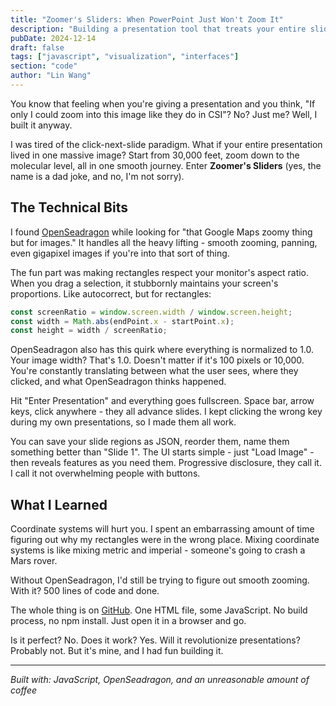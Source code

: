 ```yaml
---
title: "Zoomer's Sliders: When PowerPoint Just Won't Zoom It"
description: "Building a presentation tool that treats your entire slide deck as one zoomable image - because why not?"
pubDate: 2024-12-14
draft: false
tags: ["javascript", "visualization", "interfaces"]
section: "code"
author: "Lin Wang"
---
```


You know that feeling when you're giving a presentation and you think, "If only I could zoom into this image like they do in CSI"? No? Just me? Well, I built it anyway.

I was tired of the click-next-slide paradigm. What if your entire presentation lived in one massive image? Start from 30,000 feet, zoom down to the molecular level, all in one smooth journey. Enter **Zoomer's Sliders** (yes, the name is a dad joke, and no, I'm not sorry).

## The Technical Bits

I found [OpenSeadragon](https://openseadragon.github.io/) while looking for "that Google Maps zoomy thing but for images." It handles all the heavy lifting - smooth zooming, panning, even gigapixel images if you're into that sort of thing.

The fun part was making rectangles respect your monitor's aspect ratio. When you drag a selection, it stubbornly maintains your screen's proportions. Like autocorrect, but for rectangles:

```javascript
const screenRatio = window.screen.width / window.screen.height;
const width = Math.abs(endPoint.x - startPoint.x);
const height = width / screenRatio;
```

OpenSeadragon also has this quirk where everything is normalized to 1.0. Your image width? That's 1.0. Doesn't matter if it's 100 pixels or 10,000. You're constantly translating between what the user sees, where they clicked, and what OpenSeadragon thinks happened.

Hit "Enter Presentation" and everything goes fullscreen. Space bar, arrow keys, click anywhere - they all advance slides. I kept clicking the wrong key during my own presentations, so I made them all work.

You can save your slide regions as JSON, reorder them, name them something better than "Slide 1". The UI starts simple - just "Load Image" - then reveals features as you need them. Progressive disclosure, they call it. I call it not overwhelming people with buttons.

## What I Learned

Coordinate systems will hurt you. I spent an embarrassing amount of time figuring out why my rectangles were in the wrong place. Mixing coordinate systems is like mixing metric and imperial - someone's going to crash a Mars rover.

Without OpenSeadragon, I'd still be trying to figure out smooth zooming. With it? 500 lines of code and done.

The whole thing is on [GitHub](https://github.com/entropy-warrior/zoomer). One HTML file, some JavaScript. No build process, no npm install. Just open it in a browser and go.

Is it perfect? No. Does it work? Yes. Will it revolutionize presentations? Probably not. But it's mine, and I had fun building it.

---

*Built with: JavaScript, OpenSeadragon, and an unreasonable amount of coffee*